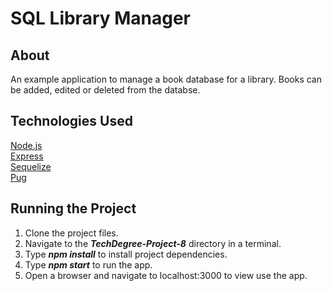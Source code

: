 
# SQL Library Manager

## About
An example application to manage a book database for a library. Books can be added, edited or deleted from the databse.

## Technologies Used
[Node.js](https://nodejs.org/en/docs/) <br>
[Express](https://expressjs.com/)<br>
[Sequelize](https://sequelize.readthedocs.io)<br>
[Pug](https://pugjs.org)

## Running the Project
1. Clone the project files.
2. Navigate to the *__TechDegree-Project-8__* directory in a terminal.
3. Type *__npm install__* to install project dependencies.
4. Type *__npm start__* to run the app.
5. Open a browser and navigate to localhost:3000 to view use the app.
